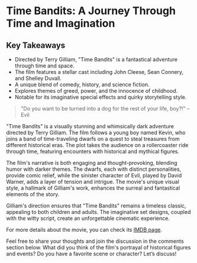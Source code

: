# Time Bandits: A Journey Through Time and Imagination

## Key Takeaways

- Directed by Terry Gilliam, "Time Bandits" is a fantastical adventure through time and space.
- The film features a stellar cast including John Cleese, Sean Connery, and Shelley Duvall.
- A unique blend of comedy, history, and science fiction.
- Explores themes of greed, power, and the innocence of childhood.
- Notable for its imaginative special effects and quirky storytelling style.

> "Do you want to be turned into a dog for the rest of your life, boy?!" – Evil

"Time Bandits" is a visually stunning and whimsically dark adventure directed by Terry Gilliam. The film follows a young
boy named Kevin, who joins a band of time-traveling dwarfs on a quest to steal treasures from different historical eras.
The plot takes the audience on a rollercoaster ride through time, featuring encounters with historical and mythical
figures.

The film's narrative is both engaging and thought-provoking, blending humor with darker themes. The dwarfs, each with
distinct personalities, provide comic relief, while the sinister character of Evil, played by David Warner, adds a layer
of tension and intrigue. The movie's unique visual style, a hallmark of Gilliam's work, enhances the surreal and
fantastical elements of the story.

Gilliam's direction ensures that "Time Bandits" remains a timeless classic, appealing to both children and adults. The
imaginative set designs, coupled with the witty script, create an unforgettable cinematic experience.

For more details about the movie, you can check its [IMDB page](https://www.imdb.com/title/tt0081633/).

Feel free to share your thoughts and join the discussion in the comments section below. What did you think of the film's
portrayal of historical figures and events? Do you have a favorite scene or character? Let’s discuss!
